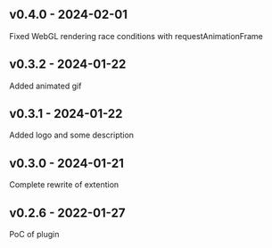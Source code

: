 ## v0.4.0 - 2024-02-01

Fixed WebGL rendering race conditions with requestAnimationFrame

## v0.3.2 - 2024-01-22

Added animated gif

## v0.3.1 - 2024-01-22

Added logo and some description

## v0.3.0 - 2024-01-21

Complete rewrite of extention

## v0.2.6 - 2022-01-27

PoC of plugin

